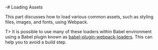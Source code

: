 -# Loading Assets

This part discusses how to load various common assets, such as styling files, images, and fonts, using Webpack.

T> It is possible to use many of these loaders within Babel environment using a Babel plugin known as [babel-plugin-webpack-loaders](https://www.npmjs.com/package/babel-plugin-webpack-loaders). This can help you to avoid a build step.
